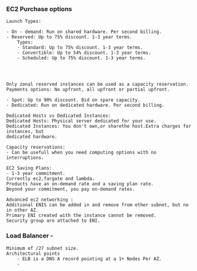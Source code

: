 ### EC2 Purchase options

    Launch Types: 

    - On - demand: Run on shared hardware. Per second billing.
    - Reserved: Up to 75% discount. 1-3 year terms.
        Types:
        - Standard: Up to 75% discount. 1-3 year terms.
        - Convertible: Up to 54% discount. 1-3 year terms.
        - Scheduled: Up to 75% discount. 1-3 year terms.
    



    Only zonal reserved instances can be used as a capacity reservation.
    Payments options: No upfront, all upfront or partial upfront.

    - Spot: Up to 90% discount. Bid on spare capacity.
    - Dedicated: Run on dedicated hardware. Per second billing.
    
    Dedicated Hosts vs Dedicated Instances:
    Dedicated Hosts: Physical server dedicated for your use.
    Dedicated Instances: You don't own,or sharethe host.Extra charges for instances, but
    dedicated hardware.
    
    Capacity reservations:
    - Can be usefull when you need computing options with no interruptions.
    
    EC2 Saving Plans:
    - 1-3 year commitment.
    Currently ec2,fargate and lambda.
    Products have an on-demand rate and a saving plan rate.
    Beyond your commitment, you pay on-demand rates.

    Advanced ec2 networking :
    Additional ENIS can be added in and remove from other subnet, but no in other AZ.
    Primary ENI created with the instance cannot be removed.
    Security group are attached to ENI.
    

### Load Balancer -  

    Minimum of /27 subnet size.
    Architectural points
        - ELB is a DNS A record pointing at a 1+ Nodes Per AZ.
        - 
